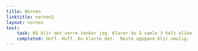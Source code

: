 ```yaml
---
title: Nornen
linktitle: nornen2
layout: nornen
text:
    task: Nå blir det verre tenker jeg. Klarer du å samle 3 helt ulike blader?  Få se – så kan du klikke videre når du har gjort det.
    completed: Huff. Huff. Du klarte det.  Neste oppgave blir umulig.  Bare vent!
---
```

